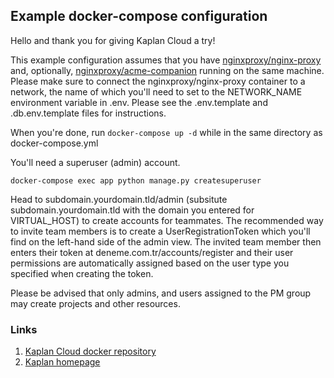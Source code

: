 ## Example docker-compose configuration

Hello and thank you for giving Kaplan Cloud a try!

This example configuration assumes that you have
[nginxproxy/nginx-proxy](https://hub.docker.com/r/nginxproxy/nginx-proxy) and,
optionally, [nginxproxy/acme-companion](https://hub.docker.com/r/nginxproxy/acme-companion)
running on the same machine. Please make sure to connect the
nginxproxy/nginx-proxy container to a network, the name of which you'll need
to set to the NETWORK_NAME environment variable in .env. Please see the
.env.template and .db.env.template files for instructions.

When you're done, run `docker-compose up -d` while in the same directory as docker-compose.yml

You'll need a superuser (admin) account.
```
docker-compose exec app python manage.py createsuperuser
```
Head to subdomain.yourdomain.tld/admin (subsitute subdomain.yourdomain.tld with
the domain you entered for VIRTUAL_HOST) to create accounts for teammates. The
recommended way to invite team members is to create a UserRegistrationToken
which you'll find on the left-hand side of the admin view. The invited team
member then enters their token at deneme.com.tr/accounts/register and their
user permissions are automatically assigned based on the user type you
specified when creating the token.

Please be advised that only admins, and users assigned to the PM group may
create projects and other resources.

### Links
1. [Kaplan Cloud docker repository](https://hub.docker.com/r/kaplanpro/cloud)
2. [Kaplan homepage](https://kaplan.pro)
